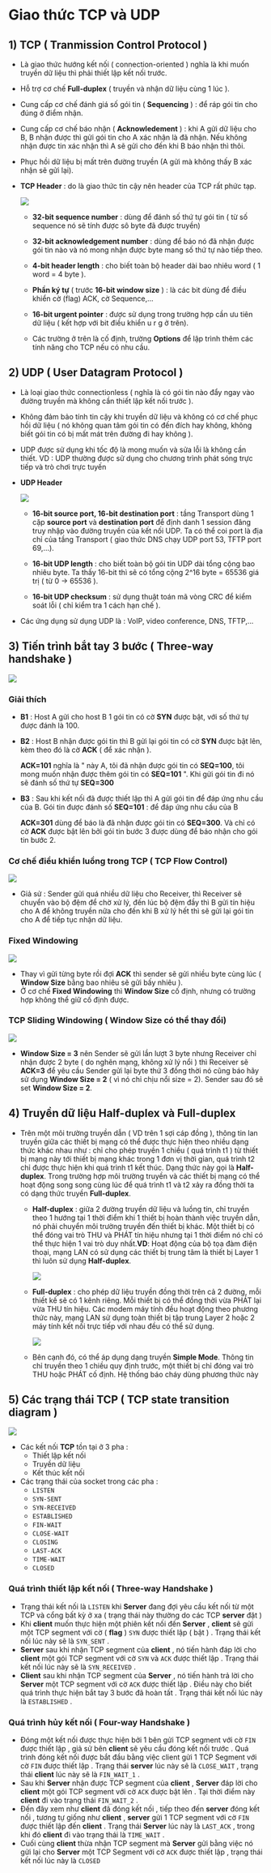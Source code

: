 # Giao thức TCP và UDP
## **1) TCP ( Tranmission Control Protocol )**
- Là giao thức hướng kết nối ( connection-oriented ) nghĩa là khi muốn truyền dữ liệu thì phải thiết lập kết nối trước.
- Hỗ trợ cơ chế **Full-duplex** ( truyền và nhận dữ liệu cùng 1 lúc ).
- Cung cấp cơ chế đánh giá số gói tin ( **Sequencing** ) : để ráp gói tin cho đúng ở điểm nhận.
- Cung cấp cơ chế báo nhận ( **Acknowledement** ) : khi A gửi dữ liệu cho B, B nhận được thì gửi gói tin cho A xác nhận là đã nhận. Nếu không nhận được tin xác nhận thì A sẽ gửi cho đến khi B báo nhận thì thôi.
- Phục hồi dữ liệu bị mất trên đường truyền (A gửi mà không thấy B xác nhận sẽ gửi lại).
- **TCP Header** : do là giao thức tin cậy nên header của TCP rất phức tạp.

    <img src=https://i.imgur.com/C0NyNCO.png>

    - **32-bit sequence number** : dùng để đánh số thứ tự gói tin ( từ số sequence nó sẽ tính được sô byte đã được truyền)

    - **32-bit acknowledgement number** : dùng để báo nó đã nhận được gói tin nào và nó mong nhận được byte mang số thứ tự nào tiếp theo.

    - **4-bit header length** : cho biết toàn bộ header dài bao nhiêu word ( 1 word = 4 byte ).

    - **Phần ký tự** ( trước **16-bit window size** ) : là các bit dùng để điều khiển cờ (flag) ACK, cờ Sequence,...

    - **16-bit urgent pointer** : được sử dụng trong trường hợp cần ưu tiên dữ liệu ( kết hợp với bit điều khiển u r g ở trên).

    - Các trường ở trên là cố định, trường **Options** để lập trình thêm các tính năng cho TCP nếu có nhu cầu.

## **2) UDP ( User Datagram Protocol )**
- Là loại giao thức connectionless ( nghĩa là có gói tin nào đẩy ngay vào đường truyền mà không cần thiết lập kết nối trước ).
- Không đảm bảo tính tin cậy khi truyền dữ liệu và không có cơ chế phục hồi dữ liệu ( nó không quan tâm gói tin có đến đích hay không, không biết gói tin có bị mất mát trên đường đi hay không ).
- UDP được sử dụng khi tốc độ là mong muốn và sửa lỗi là không cần thiết. VD : UDP thường được sử dụng cho chương trình phát sóng trực tiếp và trò chơi trực tuyến
- **UDP Header** 

    <img src=https://i.imgur.com/bqCy0RC.png>

    - **16-bit source port, 16-bit destination port** : tầng Transport dùng 1 cặp **source port** và **destination port** để định danh 1 session đâng truy nhập vào đường truyền của kết nối UDP. Ta có thể coi port là địa chỉ của tầng Transport ( giao thức DNS chạy UDP port 53, TFTP port 69,...).
    
    - **16-bit UDP length** : cho biết toàn bộ gói tin UDP dài tổng cộng bao nhiêu byte. Ta thấy 16-bit thì sẽ có tổng cộng 2^16 byte = 65536 giá trị ( từ 0 -> 65536 ).

    - **16-bit UDP checksum** : sử dụng thuật toán mã vòng CRC để kiểm soát lỗi ( chỉ kiểm tra 1 cách hạn chế ).

- Các ứng dụng sử dụng UDP là : VoIP, video conference, DNS, TFTP,...
## **3) Tiến trình bắt tay 3 bước ( Three-way handshake )**

<img src=https://i.imgur.com/qzzixQx.png>

### **Giải thích**
- **B1** : Host A gửi cho host B 1 gói tin có cờ **SYN** được bật, với số thứ tự được đánh là 100.

- **B2** : Host B nhận được gói tin thì B gửi lại gói tin có cờ **SYN** được bật lên, kèm theo đó là cờ **ACK** ( để xác nhận ).

    **ACK=101** nghĩa là " này A, tôi đã nhận được gói tin có **SEQ=100**, tôi mong muốn nhận được thêm gói tin có **SEQ=101** ". Khi gửi gói tin đi nó sẽ đánh số thứ tự **SEQ=300**

- **B3** : Sau khi kết nối đã được thiết lập thì A gửi gói tin để đáp ứng nhu cầu của B.
    Gói tin được đánh số **SEQ=101** : để đáp ứng nhu cầu của B

    **ACK=301** dùng để báo là đã nhận được gói tin có **SEQ=300**. Và chỉ có cờ **ACK** được bật lên bởi gói tin bước 3 được dùng để báo nhận cho gói tin bước 2.

### **Cơ chế điều khiển luồng trong TCP ( TCP Flow Control)**

<img src=https://i.imgur.com/m9hceP9.jpg>

- Giả sử : Sender gửi quá nhiều dữ liệu cho Receiver, thì Receiver sẽ chuyển vào bộ đệm để chờ xử lý, đến lúc bộ đệm đầy thì B gửi tín hiệu cho A để không truyền nữa cho đến khi B xử lý hết thì sẽ gửi lại gói tin cho A để tiếp tục nhận dữ liệu.
### **Fixed Windowing**

<img src=https://i.imgur.com/vAR22pe.jpg>

- Thay vì gửi từng byte rồi đợi **ACK** thì sender sẽ gửi nhiều byte cùng lúc ( **Window Size** bằng bao nhiêu sẽ gửi bấy nhiêu ).
- Ở cơ chế **Fixed Windowing** thì **Window Size** cố định, nhưng có trường hợp không thể giữ cố định được.
### **TCP Sliding Windowing ( Window Size có thể thay đổi)**

<img src=https://i.imgur.com/yWgOQAF.jpg>

- **Window Size = 3** nên Sender sẽ gửi lần lượt 3 byte nhưng Receiver chỉ nhận được 2 byte ( do nghẽn mạng, không xử lý nổi ) thì Receiver sẽ **ACK=3** để yêu cầu Sender gửi lại byte thứ 3 đồng thời nó cũng báo hãy sử dụng **Window Size = 2** ( vì nó chỉ chịu nổi size = 2). Sender sau đó sẽ set **Window Size = 2**.
## **4) Truyền dữ liệu Half-duplex và Full-duplex**
- Trên một môi trường truyền dẫn ( VD trên 1 sợi cáp đồng ), thông tin lan truyền giữa các thiết bị mạng có thể được thực hiện theo nhiều dạng thức khác nhau như : chỉ cho phép truyền 1 chiều ( quá trình t1 ) từ thiết bị mạng này tới thiết bị mạng khác trong 1 đơn vị thời gian, quá trình t2 chỉ được thực hiện khi quá trình t1 kết thúc. Dạng thức này gọi là **Half-duplex**. Trong trường hợp môi trường truyền và các thiết bị mạng có thể hoạt động song song cùng lúc để quá trình t1 và t2 xảy ra đồng thời ta có dạng thức truyền **Full-duplex**.
    - **Half-duplex** : giữa 2 đường truyền dữ liệu và luồng tin, chỉ truyền theo 1 hướng tại 1 thời điểm khi 1 thiết bị hoàn thành việc truyền dẫn, nó phải chuyển môi trường truyền đến thiết bị khác. Một thiết bị có thể đóng vai trò THU và PHÁT tín hiệu nhưng tại 1 thời điểm nó chỉ có thể thực hiện 1 vai trò duy nhất.**VD**: Hoạt động của bộ tọa đàm điện thoại, mạng LAN có sử dụng các thiết bị trung tâm là thiết bị Layer 1 thì luôn sử dụng **Half-duplex**.
    
        <img src=https://i.imgur.com/sQVEN0y.png>

    - **Full-duplex** : cho phép dữ liệu truyền đồng thời trên cả 2 đường, mỗi thiết kế sẽ có 1 kênh riêng. Mỗi thiết bị có thể đồng thời vừa PHÁT lại vừa THU tín hiệu. Các modem máy tính đều hoạt động theo phương thức này, mạng LAN sử dụng toàn thiết bị tập trung Layer 2 hoặc 2 máy tính kết nối trực tiếp với nhau đều có thể sử dụng.

        <img src=https://i.imgur.com/KLk3KWj.png>

    - Bên cạnh đó, có thể áp dụng dạng truyền **Simple Mode**. Thông tin chỉ truyền theo 1 chiều quy định trước, một thiết bị chỉ đóng vai trò THU hoặc PHÁT cố định. Hệ thống báo cháy dùng phương thức này

## **5) Các trạng thái TCP ( TCP state transition diagram )**
<img src=https://i.imgur.com/DGhpH5d.jpg>

- Các kết nối **TCP** tồn tại ở 3 pha :
    - Thiết lập kết nối
    - Truyền dữ liệu
    - Kết thúc kết nối
- Các trạng thái của socket trong các pha :
    - `LISTEN`
    - `SYN-SENT`
    - `SYN-RECEIVED`
    - `ESTABLISHED`
    - `FIN-WAIT`
    - `CLOSE-WAIT`
    - `CLOSING`
    - `LAST-ACK`
    - `TIME-WAIT`
    - `CLOSED`
### **Quá trình thiết lập kết nối ( Three-way Handshake )**
- Trạng thái kết nối là `LISTEN` khi **Server** đang đợi yêu cầu kết nối từ một TCP và cổng bất kỳ ở xa ( trạng thái này thường do các TCP **server** đặt )
- Khi **client** muốn thực hiện một phiên kết nối đến **Server** , **client** sẽ gửi một TCP segment với cờ ( **flag** ) `SYN` được thiết lập ( bật ) . Trạng thái kết nối lúc này sẽ là `SYN_SENT` .
- **Server** sau khi nhận TCP segment của **client** , nó tiến hành đáp lời cho **client** một gói TCP segment với cờ `SYN` và `ACK` được thiết lập . Trạng thái kết nối lúc này sẽ là `SYN_RECEIVED` .
- **Client** sau khi nhận TCP segment của **Server** , nó tiến hành trả lời cho **Server** một TCP segment với cờ `ACK` được thiết lập . Điều này cho biết quá trình thực hiện bắt tay 3 bước đã hoàn tất . Trạng thái kết nối lúc này là `ESTABLISHED` .
### **Quá trình hủy kết nối ( Four-way Handshake )**
- Đóng một kết nối được thực hiện bởi 1 bên gửi TCP segment với cờ `FIN` được thiết lập , giả sử bên **client** sẽ yêu cầu đóng kết nối trước . Quá trình đóng kết nối được bắt đầu bằng việc client gửi 1 TCP Segment với cờ `FIN` được thiết lập . Trạng thái **server** lúc này sẽ là `CLOSE_WAIT` , trạng thái **client** lúc này sẽ là `FIN_WAIT_1` .
- Sau khi **Server** nhận được TCP segment của **client** , **Server** đáp lời cho **client** một gói TCP segment với cờ `ACK` được bật lên . Tại thời điểm này **client** đi vào trạng thái `FIN_WAIT_2` . 
- Đến đây xem như **client** đã đóng kết nối , tiếp theo đến **server** đóng kết nối , tương tự giống như **client** , **server** gửi 1 TCP segment với cờ `FIN` được thiết lập đến **client** . Trạng thái **Server** lúc này là `LAST_ACK` , trong khi đó **client** đi vào trạng thái là `TIME_WAIT` .
- Cuối cùng **client** thừa nhận TCP segment mà **Server** gửi bằng việc nó gửi lại cho **Server** một TCP Segment với cờ `ACK` được thiết lập , trạng thái kết nối lúc này là `CLOSED`

